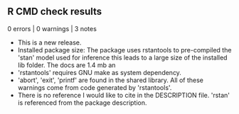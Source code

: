 ## R CMD check results

0 errors | 0 warnings | 3 notes

* This is a new release.
* Installed package size: The package uses rstantools to pre-compiled the 'stan'
model used for inference this leads to a large size of the installed lib folder.
The docs are 1.4 mb an
* 'rstantools' requires GNU make as system dependency.
* 'abort', 'exit', 'printf' are found in the shared library.
All of these warnings come from code generated by 'rstantools'.
* There is no reference I would like to cite in the DESCRIPTION file.
'rstan' is referenced from the package description.
